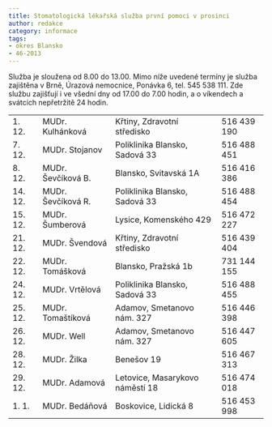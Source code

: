 ```yaml
---
title: Stomatologická lékařská služba první pomoci v prosinci
author: redakce
category: informace
tags:
- okres Blansko
- 46-2013
---
```


Služba je sloužena od 8.00 do 13.00. Mimo níže uvedené termíny je služba zajištěna v Brně, Úrazová nemocnice, Ponávka 6, tel. 545 538 111. Zde službu zajišťují i ve všední dny od 17.00 do 7.00 hodin, a o víkendech a svátcích nepřetržitě 24 hodin.

<table class="table table-striped">
	<tr>
		<td>1. 12.</td>
		<td>MUDr. Kulhánková</td>
		<td>Křtiny, Zdravotní středisko</td>
		<td>516 439 190</td>
	</tr>
	<tr>
		<td>7. 12.</td>
		<td>MUDr. Stojanov</td>
		<td>Poliklinika Blansko, Sadová 33</td>
		<td>516 488 451</td>
	</tr>
	<tr>
		<td>8. 12.</td>
		<td>MUDr. Ševčíková B.</td>
		<td>Blansko, Svitavská 1A</td>
		<td>516 416 386</td>
	</tr>
	<tr>
		<td>14. 12.</td>
		<td>MUDr. Ševčíková R.</td>
		<td>Poliklinika Blansko, Sadová 33</td>
		<td>516 488 454</td>
	</tr>
	<tr>
		<td>15. 12.</td>
		<td>MUDr. Šumberová</td>
		<td>Lysice, Komenského 429</td>
		<td>516 472 227</td>
	</tr>
	<tr>
		<td>21. 12.</td>
		<td>MUDr. Švendová</td>
		<td>Křtiny, Zdravotní středisko</td>
		<td>516 439 404</td>
	</tr>
	<tr>
		<td>22. 12.</td>
		<td>MUDr. Tomášková</td>
		<td>Blansko, Pražská 1b</td>
		<td>731 144 155</td>
	</tr>
	<tr>
		<td>24. 12.</td>
		<td>MUDr. Vrtělová</td>
		<td>Poliklinika Blansko, Sadová 33</td>
		<td>516 488 455</td>
	</tr>
	<tr>
		<td>25. 12.</td>
		<td>MUDr. Tomaštíková</td>
		<td>Adamov, Smetanovo nám. 327</td>
		<td>516 446 398</td>
	</tr>
	<tr>
		<td>26. 12.</td>
		<td>MUDr. Well</td>
		<td>Adamov, Smetanovo nám. 327</td>
		<td>516 447 605</td>
	</tr>
	<tr>
		<td>28. 12.</td>
		<td>MUDr. Žilka</td>
		<td>Benešov 19</td>
		<td>516 467 313</td>
	</tr>
	<tr>
		<td>29. 12.</td>
		<td>MUDr. Adamová</td>
		<td>Letovice, Masarykovo náměstí 18</td>
		<td>516 474 018</td>
	</tr>
	<tr>
		<td>1. 1.</td>
		<td>MUDr. Bedáňová</td>
		<td>Boskovice, Lidická 8</td>
		<td>516 453 998</td>
	</tr>
</table>